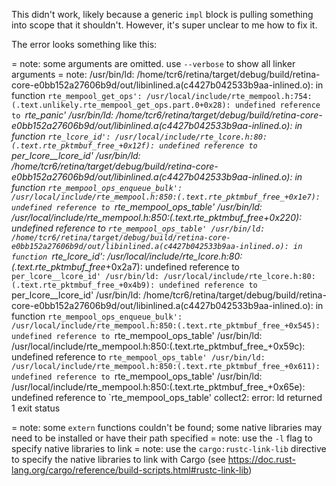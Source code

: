 This didn't work, likely because a generic `impl` block is pulling something into scope that it shouldn't.
However, it's super unclear to me how to fix it. 

The error looks something like this:

  = note: some arguments are omitted. use `--verbose` to show all linker arguments
  = note: /usr/bin/ld: /home/tcr6/retina/target/debug/build/retina-core-e0bb152a27606b9d/out/libinlined.a(c4427b042533b9aa-inlined.o): in function `rte_mempool_get_ops':
          /usr/local/include/rte_mempool.h:754:(.text.unlikely.rte_mempool_get_ops.part.0+0x28): undefined reference to `__rte_panic'
          /usr/bin/ld: /home/tcr6/retina/target/debug/build/retina-core-e0bb152a27606b9d/out/libinlined.a(c4427b042533b9aa-inlined.o): in function `rte_lcore_id':
          /usr/local/include/rte_lcore.h:80:(.text.rte_pktmbuf_free_+0x12f): undefined reference to `per_lcore__lcore_id'
          /usr/bin/ld: /home/tcr6/retina/target/debug/build/retina-core-e0bb152a27606b9d/out/libinlined.a(c4427b042533b9aa-inlined.o): in function `rte_mempool_ops_enqueue_bulk':
          /usr/local/include/rte_mempool.h:850:(.text.rte_pktmbuf_free_+0x1e7): undefined reference to `rte_mempool_ops_table'
          /usr/bin/ld: /usr/local/include/rte_mempool.h:850:(.text.rte_pktmbuf_free_+0x220): undefined reference to `rte_mempool_ops_table'
          /usr/bin/ld: /home/tcr6/retina/target/debug/build/retina-core-e0bb152a27606b9d/out/libinlined.a(c4427b042533b9aa-inlined.o): in function `rte_lcore_id':
          /usr/local/include/rte_lcore.h:80:(.text.rte_pktmbuf_free_+0x2a7): undefined reference to `per_lcore__lcore_id'
          /usr/bin/ld: /usr/local/include/rte_lcore.h:80:(.text.rte_pktmbuf_free_+0x4b9): undefined reference to `per_lcore__lcore_id'
          /usr/bin/ld: /home/tcr6/retina/target/debug/build/retina-core-e0bb152a27606b9d/out/libinlined.a(c4427b042533b9aa-inlined.o): in function `rte_mempool_ops_enqueue_bulk':
          /usr/local/include/rte_mempool.h:850:(.text.rte_pktmbuf_free_+0x545): undefined reference to `rte_mempool_ops_table'
          /usr/bin/ld: /usr/local/include/rte_mempool.h:850:(.text.rte_pktmbuf_free_+0x59c): undefined reference to `rte_mempool_ops_table'
          /usr/bin/ld: /usr/local/include/rte_mempool.h:850:(.text.rte_pktmbuf_free_+0x611): undefined reference to `rte_mempool_ops_table'
          /usr/bin/ld: /usr/local/include/rte_mempool.h:850:(.text.rte_pktmbuf_free_+0x65e): undefined reference to `rte_mempool_ops_table'
          collect2: error: ld returned 1 exit status
          
  = note: some `extern` functions couldn't be found; some native libraries may need to be installed or have their path specified
  = note: use the `-l` flag to specify native libraries to link
  = note: use the `cargo:rustc-link-lib` directive to specify the native libraries to link with Cargo (see https://doc.rust-lang.org/cargo/reference/build-scripts.html#rustc-link-lib)
